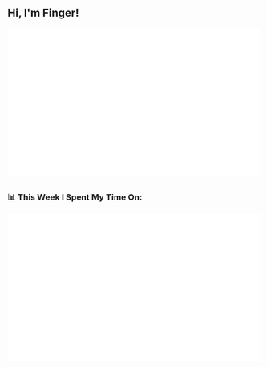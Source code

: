 <h2> Hi, I'm Finger!</h2>

<img align="right" src="https://raw.githubusercontent.com/spianmo/github-stats/master/generated/overview.svg#gh-light-mode-only">

<!-- <img align="right" height="160em" src="https://github-readme-stats-eight-theta.vercel.app/api/top-langs/?username=spianmo&layout=compact&langs_count=8&theme=algolia"/>	 -->
	
```go
package main

type Me struct {
	Name   string
	Job    string
	Code   string
	Skills string
}

func main() {
	me := &Me{
		Name:   "Finger",
		Job:    "Client-side Engineer",
		Code:   "Java, Kotlin, C#, Rust and C++ and Others",
		Skills: "Android, Security, Cross-platform client, NLP, CV, ASR ^o^",
	}
	_ = me
}
```


<h3>📊 This Week I Spent My Time On:</h3>
<img align='right' src="https://raw.githubusercontent.com/spianmo/github-stats/master/generated/languages.svg#gh-light-mode-only">

<!--START_SECTION:waka-->

```txt
Kotlin                 10 hrs 2 mins   █████████████████▓░░░░░░░   70.62 %
C++                    1 hr 4 mins     ██░░░░░░░░░░░░░░░░░░░░░░░   07.57 %
XML                    1 hr 1 min      █▓░░░░░░░░░░░░░░░░░░░░░░░   07.17 %
TOML                   38 mins         █░░░░░░░░░░░░░░░░░░░░░░░░   04.48 %
Java                   31 mins         █░░░░░░░░░░░░░░░░░░░░░░░░   03.74 %
```

<!--END_SECTION:waka-->
